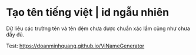 # Tạo tên tiếng việt | id ngẫu nhiên 
Dữ liêu các trường tên và tên đệm chưa được chuẩn xác lắm cũng như chưa đầy đủ.

Test: https://doanminhquang.github.io/ViNameGenerator

